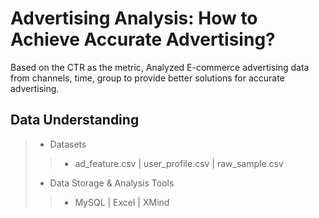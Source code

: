 # Advertising Analysis: How to Achieve Accurate Advertising?
Based on the CTR as the metric, Analyzed E-commerce advertising data from channels, time, group to provide better solutions for accurate advertising.
## Data Understanding
> * Datasets
>> * ad_feature.csv | user_profile.csv | raw_sample.csv
> * Data Storage & Analysis Tools
>> * MySQL | Excel | XMind
